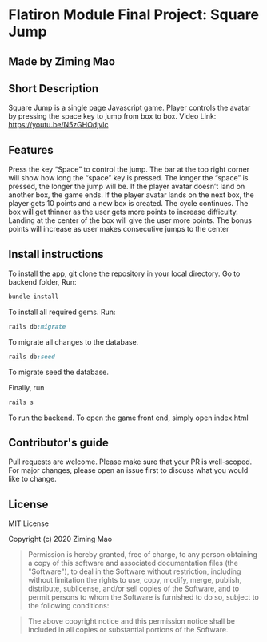 # Flatiron Module Final Project: Square Jump
## Made by Ziming Mao
## Short Description

Square Jump is a single page Javascript game. Player controls the avatar by pressing the space key to jump from box to box. Video Link: https://youtu.be/N5zGHOdjvlc
 
## Features
Press the key “Space” to control the jump. The bar at the top right corner will show how long the “space” key is pressed. The longer the “space” is pressed, the longer the jump will be.
If the player avatar doesn’t land on another box, the game ends. If the player avatar lands on the next box, the player gets 10 points and a new box is created. The cycle continues.
The box will get thinner as the user gets more points to increase difficulty. Landing at the center of the box will give the user more points. The bonus points will increase as user makes consecutive jumps to the center


## Install instructions

To install the app, git clone the repository in your local directory. Go to backend folder, Run:
```ruby
bundle install
```
To install all required gems. Run:
```ruby
rails db:migrate 
```
To migrate all changes to the database. 
```ruby
rails db:seed
```
To migrate seed the database. 

Finally, run 
```ruby
rails s
```
To run the backend. 
To open the game front end, simply open index.html

## Contributor's guide

Pull requests are welcome. Please make sure that your PR is well-scoped.
For major changes, please open an issue first to discuss what you would like to change.

## License

MIT License

Copyright (c) 2020 Ziming Mao

> Permission is hereby granted, free of charge, to any person obtaining a copy of this software and associated documentation files (the "Software"), to deal in the Software without restriction, including without limitation the rights to use, copy, modify, merge, publish, distribute, sublicense, and/or sell copies of the Software, and to permit persons to whom the Software is furnished to do so, subject to the following conditions: 

> The above copyright notice and this permission notice shall be included in all copies or substantial portions of the Software.
